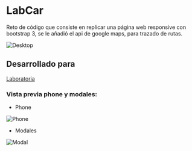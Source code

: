 # LabCar

Reto de código que consiste en replicar una página web responsive con bootstrap 3, se le añadió el api de google maps, para trazado de rutas.

![Desktop](https://user-images.githubusercontent.com/19315632/38431595-5bc7ae62-398a-11e8-9e59-067a60ffee84.png)

## Desarrollado para 
[Laboratoria](http://laboratoria.la)


### Vista previa phone y modales:
+ Phone


![Phone](https://user-images.githubusercontent.com/19315632/37896063-99ff23d0-30a8-11e8-8309-98b249f9509b.png)


+ Modales


![Modal](https://user-images.githubusercontent.com/19315632/37895992-688e6a4a-30a8-11e8-9864-b0e861ded698.png)
